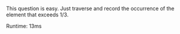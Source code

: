 This question is easy. Just traverse and record the occurrence of the element that exceeds 1/3.

Runtime: 13ms

